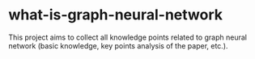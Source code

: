 # what-is-graph-neural-network
This project aims to collect all knowledge points related to graph neural network (basic knowledge, key points analysis of the paper, etc.).
